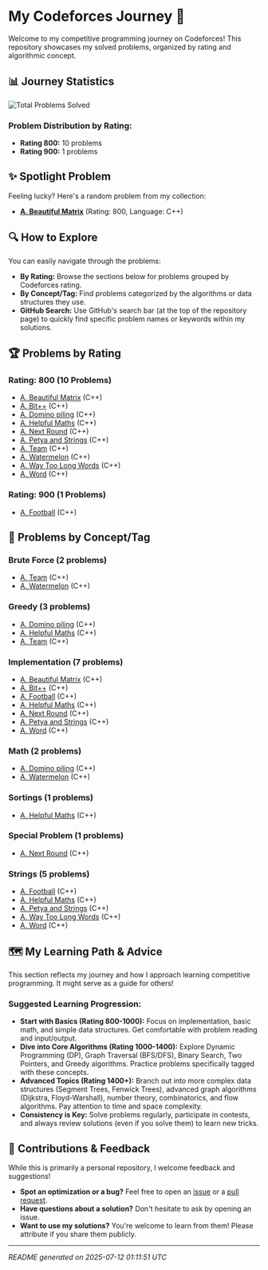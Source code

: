 # My Codeforces Journey 🚀
Welcome to my competitive programming journey on Codeforces! This repository showcases my solved problems, organized by rating and algorithmic concept.

## 📊 Journey Statistics
![Total Problems Solved](https://img.shields.io/badge/Total_Problems-11-blue)

### Problem Distribution by Rating:
- **Rating 800:** 10 problems
- **Rating 900:** 1 problems

## ✨ Spotlight Problem
Feeling lucky? Here's a random problem from my collection:
* **[A. Beautiful Matrix](https://codeforces.com/problemset/problem/263/A)** (Rating: 800, Language: C++)

## 🔍 How to Explore
You can easily navigate through the problems:
- **By Rating:** Browse the sections below for problems grouped by Codeforces rating.
- **By Concept/Tag:** Find problems categorized by the algorithms or data structures they use.
- **GitHub Search:** Use GitHub's search bar (at the top of the repository page) to quickly find specific problem names or keywords within my solutions.

## 🏆 Problems by Rating
### Rating: 800 (10 Problems)

* [A. Beautiful Matrix](https://codeforces.com/problemset/problem/263/A) (C++)
* [A. Bit++](https://codeforces.com/problemset/problem/282/A) (C++)
* [A. Domino piling](https://codeforces.com/problemset/problem/50/A) (C++)
* [A. Helpful Maths](https://codeforces.com/problemset/problem/339/A) (C++)
* [A. Next Round](https://codeforces.com/problemset/problem/158/A) (C++)
* [A. Petya and Strings](https://codeforces.com/problemset/problem/112/A) (C++)
* [A. Team](https://codeforces.com/problemset/problem/231/A) (C++)
* [A. Watermelon](https://codeforces.com/contest/4/problem/A) (C++)
* [A. Way Too Long Words](https://codeforces.com/problemset/problem/71/A) (C++)
* [A. Word](https://codeforces.com/problemset/problem/59/A) (C++)

### Rating: 900 (1 Problems)

* [A. Football](https://codeforces.com/problemset/problem/96/A) (C++)

## 🧩 Problems by Concept/Tag
### Brute Force (2 problems)

* [A. Team](https://codeforces.com/problemset/problem/231/A) (C++)
* [A. Watermelon](https://codeforces.com/contest/4/problem/A) (C++)

### Greedy (3 problems)

* [A. Domino piling](https://codeforces.com/problemset/problem/50/A) (C++)
* [A. Helpful Maths](https://codeforces.com/problemset/problem/339/A) (C++)
* [A. Team](https://codeforces.com/problemset/problem/231/A) (C++)

### Implementation (7 problems)

* [A. Beautiful Matrix](https://codeforces.com/problemset/problem/263/A) (C++)
* [A. Bit++](https://codeforces.com/problemset/problem/282/A) (C++)
* [A. Football](https://codeforces.com/problemset/problem/96/A) (C++)
* [A. Helpful Maths](https://codeforces.com/problemset/problem/339/A) (C++)
* [A. Next Round](https://codeforces.com/problemset/problem/158/A) (C++)
* [A. Petya and Strings](https://codeforces.com/problemset/problem/112/A) (C++)
* [A. Word](https://codeforces.com/problemset/problem/59/A) (C++)

### Math (2 problems)

* [A. Domino piling](https://codeforces.com/problemset/problem/50/A) (C++)
* [A. Watermelon](https://codeforces.com/contest/4/problem/A) (C++)

### Sortings (1 problems)

* [A. Helpful Maths](https://codeforces.com/problemset/problem/339/A) (C++)

### Special Problem (1 problems)

* [A. Next Round](https://codeforces.com/problemset/problem/158/A) (C++)

### Strings (5 problems)

* [A. Football](https://codeforces.com/problemset/problem/96/A) (C++)
* [A. Helpful Maths](https://codeforces.com/problemset/problem/339/A) (C++)
* [A. Petya and Strings](https://codeforces.com/problemset/problem/112/A) (C++)
* [A. Way Too Long Words](https://codeforces.com/problemset/problem/71/A) (C++)
* [A. Word](https://codeforces.com/problemset/problem/59/A) (C++)

## 🗺️ My Learning Path & Advice
This section reflects my journey and how I approach learning competitive programming. It might serve as a guide for others!

### Suggested Learning Progression:
- **Start with Basics (Rating 800-1000):** Focus on implementation, basic math, and simple data structures. Get comfortable with problem reading and input/output.
- **Dive into Core Algorithms (Rating 1000-1400):** Explore Dynamic Programming (DP), Graph Traversal (BFS/DFS), Binary Search, Two Pointers, and Greedy algorithms. Practice problems specifically tagged with these concepts.
- **Advanced Topics (Rating 1400+):** Branch out into more complex data structures (Segment Trees, Fenwick Trees), advanced graph algorithms (Dijkstra, Floyd-Warshall), number theory, combinatorics, and flow algorithms. Pay attention to time and space complexity.
- **Consistency is Key:** Solve problems regularly, participate in contests, and always review solutions (even if you solve them) to learn new tricks.

## 🤝 Contributions & Feedback
While this is primarily a personal repository, I welcome feedback and suggestions!
- **Spot an optimization or a bug?** Feel free to open an [issue](https://github.com/Angkon-Kar/Codeforces-Journey/issues) or a [pull request](https://github.com/Angkon-Kar/Codeforces-Journey/pulls).
- **Have questions about a solution?** Don't hesitate to ask by opening an issue.
- **Want to use my solutions?** You're welcome to learn from them! Please attribute if you share them publicly.

---
*README generated on 2025-07-12 01:11:51 UTC*
